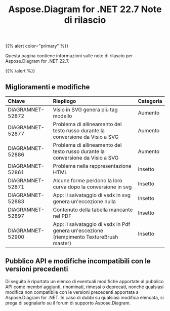 ﻿---
title: Aspose.Diagram for .NET 22.7 Note di rilascio
type: docs
weight: 21
url: /it/net/aspose-diagram-for-net-22-7-release-notes/
---
{{% alert color="primary" %}} 

Questa pagina contiene informazioni sulle note di rilascio per Aspose.Diagram for .NET 22.7.

{{% /alert %}} 
## **Miglioramenti e modifiche**

|**Chiave**|**Riepilogo**|**Categoria**|
|:- |:- |:- |
|DIAGRAMNET-52872|Visio in SVG genera più tag modello|Aumento|
|DIAGRAMNET-52877|Problema di allineamento del testo russo durante la conversione da Visio a SVG|Aumento|
|DIAGRAMNET-52886|Problema di allineamento del testo russo durante la conversione da Visio a SVG|Aumento|
|DIAGRAMNET-52861|Problema nella rappresentazione HTML|Insetto|
|DIAGRAMNET-52871|Alcune forme perdono la loro curva dopo la conversione in svg|Insetto|
|DIAGRAMNET-52883|App: il salvataggio di vsdx in svg genera un'eccezione nulla|Insetto|
|DIAGRAMNET-52897|Contenuto della tabella mancante nel PDF|Insetto|
|DIAGRAMNET-52900|App: il salvataggio di vsdx in Pdf genera un'eccezione (riempimento TextureBrush master)|Insetto|

## **Pubblico API e modifiche incompatibili con le versioni precedenti**
Di seguito è riportato un elenco di eventuali modifiche apportate al pubblico API come membri aggiunti, rinominati, rimossi o deprecati, nonché qualsiasi modifica non compatibile con le versioni precedenti apportata a Aspose.Diagram for .NET. In caso di dubbi su qualsiasi modifica elencata, si prega di segnalarlo su il forum di supporto Aspose.Diagram.